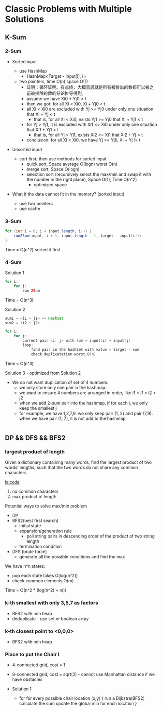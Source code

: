 <extoc></extoc>

# Classic Problems with Multiple Solutions

## K-Sum
### 2-Sum

- Sorted input
    - use HashMap
        - HashMap<Target - input[i], i>
    - two pointers, time O(n) space O(1)
        - 证明：循环证明。有点绕，大概意思就是所有被排出的数都可以被之前被排除的数的结论推导得到。
        - assume we have Xi0 + Yj0 < t
        - then we got: for all Xi < Xi0, Xi + Yj0 < t
        - all Xi < Xi0 are excluded with Yj >= Yj0 under only one situation that Xi + Yj < t
            - that is, for all Xi < Xi0, exists Yj1 >= Yj0 that Xi + Yj1 < t
        - for Yj > Yj1, it is excluded with Xi1 <= Xi0 under only one situation that Xi1 + Yj1 < t
            - that is, for all Yj > Yj1, exists Xi2 <= Xi1 that Xi2 + Yj > t
        - conclusion: for all Xi < Xi0, we have Yj >= Yj0, Xi + Yj != t
- Unsorted input
    - sort first, then use methods for sorted input
        - quick sort, Space average O(logn) worst O(n)
        - merge sort, Space O(logn)
        - selection sort (recursively select the max/min and swap it with the number in the right place), Space O(1), Time O(n^2)
            - optimized space
            
- What if the data cannot fit in the memory? (sorted input)
    - use two pointers
    - use cache

### 3-Sum

```java
for (int i = 0; i < input.length; i++) {
    run2Sum(input, i + 1, input.length - 1, target - input[i]);
}
```
Time = O(n^2) sorted it first

### 4-Sum

Solution 1

```java
for i:
    for j:
        run 2Sum
```
Time = O(n^3)

Solution 2

```java
sum1 = <i1 + j1> => HashSet
sum2 = <i2 + j2>

for i:
    for j:
        current pair <i, j> with sum = input[i] + input[j]
        loop: 
            find pair in the hashSet with value = target - sum
            check duplicatation worst O(n)
```
Time = O(n^3)

Solution 3 - optimized from Solution 2

- We do not want duplication of set of 4 numbers.
    - we only store only one pair in the hashmap.
    - we want to ensure 4 numbers are arranged in order, like i1 < j1 < i2 < j2
    - when we add 2-sum pair into the hashmap, if for each i, we only keep the smallest j
    - for example, we have 1,2,7,9. we only keep pair (1, 2) and pair (7,9). when we have pair (1, 7), it is not add to the hashmap
    
```java
```
## DP && DFS && BFS2

### largest product of length

Given a dictionary containing many words, find the largest product of two words’ lengths, such that the two words do not share any common characters.

[laicode](https://code.laioffer.com/ui/#/app/problem/191)

1. no common characters
2. max product of length

Potential ways to solve max/min problem

- DP
- BFS2(best first search)
    - initial state
    - expansion/generation rule
        - poll string pairs in descending order of the product of two string length
    - termination condition
- DFS (brute force)
    - generate all the possible conditions and find the max

We have n*n states:

- pop each state takes O(log(n^2))
- check common elements O(m)

Time = O(n^2 * (log(n^2) + m))

### k-th smallest with only 3,5,7 as factors

- BFS2 with min heap
- deduplicate - use set or boolean array

### k-th closest point to <0,0,0>

- BFS2 with min heap

### Place to put the Chair I

- 4-connected grid, cost = 1
- 8-connected grid, cost = sqrt(2) - cannot use Manhattan distance if we have obstacles


- Solution 1
    - for for every possible chair location (x,y) {
        run a Dijkstra(BFS2)
        calculate the sum
        update the global min for each location
    }

